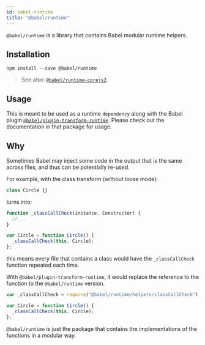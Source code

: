```yaml
---
id: babel-runtime
title: "@babel/runtime"
---
```


`@babel/runtime` is a library that contains Babel modular runtime helpers.

## Installation

```shell npm2yarn
npm install --save @babel/runtime
```

> See also: [`@babel/runtime-corejs2`](runtime-corejs2.md).

## Usage

This is meant to be used as a runtime `dependency` along with the Babel plugin [`@babel/plugin-transform-runtime`](plugin-transform-runtime.md). Please check out the documentation in that package for usage.

## Why

Sometimes Babel may inject some code in the output that is the same across files, and thus can be potentially re-used.

For example, with the class transform (without loose mode):

```js title="JavaScript"
class Circle {}
```

turns into:

```js title="JavaScript"
function _classCallCheck(instance, Constructor) {
  //...
}

var Circle = function Circle() {
  _classCallCheck(this, Circle);
};
```

this means every file that contains a class would have the `_classCallCheck` function repeated each time.

With `@babel/plugin-transform-runtime`, it would replace the reference to the function to the `@babel/runtime` version.

```js title="JavaScript"
var _classCallCheck = require("@babel/runtime/helpers/classCallCheck");

var Circle = function Circle() {
  _classCallCheck(this, Circle);
};
```

`@babel/runtime` is just the package that contains the implementations of the functions in a modular way.
